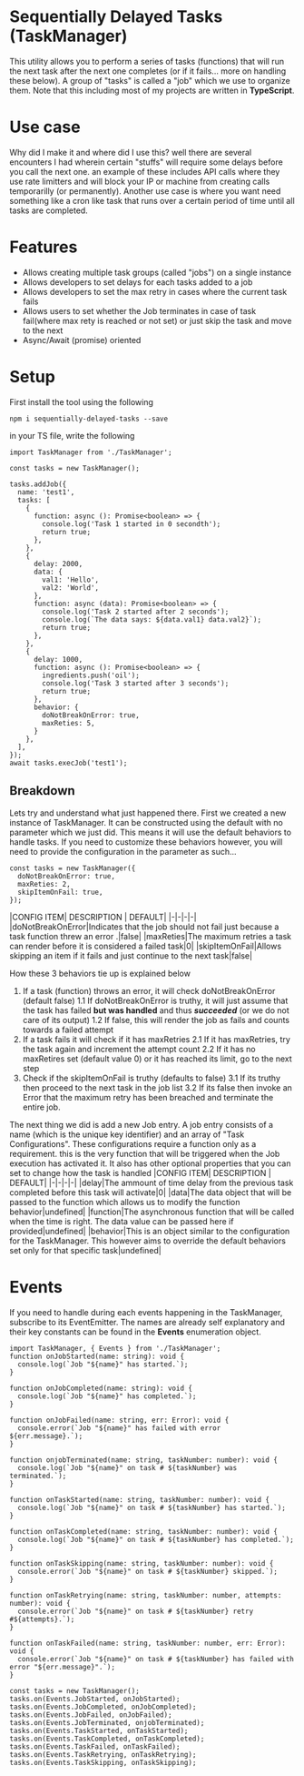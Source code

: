 # Sequentially Delayed Tasks (TaskManager)
This utility allows you to perform a series of tasks (functions) that will run the next task after the next one completes (or if it fails... more on handling these below). 
A group of "tasks" is called a "job" which we use to organize them. Note that this including most of my projects are written in **TypeScript**.

# Use case
Why did I make it and where did I use this? well there are several encounters I had wherein certain "stuffs" will require some delays before you call the next one. 
an example of these includes API calls where they use rate limitters and will block your IP or machine from creating calls temporarilly (or permanently).
Another use case is where you want need something like a cron like task that runs over a certain period of time until all tasks are completed.

# Features
* Allows creating multiple task groups (called "jobs") on a single instance
* Allows developers to set delays for each tasks added to a job
* Allows developers to set the max retry in cases where the current task fails
* Allows users to set whether the Job terminates in case of task fail(where max rety is reached or not set) or just skip the task and move to the next
* Async/Await (promise) oriented

# Setup
First install the tool using the following
```
npm i sequentially-delayed-tasks --save
```
in your TS file, write the following
```
import TaskManager from './TaskManager';

const tasks = new TaskManager();

tasks.addJob({
  name: 'test1',
  tasks: [
    {
      function: async (): Promise<boolean> => {
        console.log('Task 1 started in 0 secondth');
        return true;
      },
    },
    {
      delay: 2000,
      data: {
        val1: 'Hello',
        val2: 'World',
      },
      function: async (data): Promise<boolean> => {
        console.log('Task 2 started after 2 seconds');
        console.log(`The data says: ${data.val1} data.val2}`);
        return true;
      },
    },
    {
      delay: 1000,
      function: async (): Promise<boolean> => {
        ingredients.push('oil');
        console.log('Task 3 started after 3 seconds');
        return true;
      },
      behavior: {
        doNotBreakOnError: true,
        maxReties: 5,
      }
    },
  ],
});
await tasks.execJob('test1');
```

## Breakdown
Lets try and understand what just happened there. First we created a new instance of TaskManager. 
It can be constructed using the default with no parameter which we just did. This means it will use the default behaviors to handle tasks. 
If you need to customize these behaviors however, you will need to provide the configuration in the parameter as such...
```
const tasks = new TaskManager({
  doNotBreakOnError: true,
  maxReties: 2,
  skipItemOnFail: true,
});
```
|CONFIG ITEM| DESCRIPTION | DEFAULT|
|-|-|-|-|
|doNotBreakOnError|Indicates that the job should not fail just because a task function threw an error .|false|
|maxReties|The maximum retries a task can render before it is considered a failed task|0|
|skipItemOnFail|Allows skipping an item if it fails and just continue to the next task|false|

How these 3 behaviors tie up is explained below
1. If a task (function) throws an error, it will check doNotBreakOnError (default false)
  1.1 If doNotBreakOnError is truthy, it will just assume that the task has failed **but was handled** and thus ***succeeded*** (or we do not care of its output)
  1.2 If false, this will render the job as fails and counts towards a failed attempt
2. If a task fails it will check if it has maxRetries
  2.1 If it has maxRetries, try the task again and increment the attempt count
  2.2 If it has no maxRetires set (default value 0) or it has reached its limit, go to the next step
3. Check if the skipItemOnFail is truthy (defaults to false)
  3.1 If its truthy then proceed to the next task in the job list
  3.2 If its false then invoke an Error that the maximum retry has been breached and terminate the entire job.

The next thing we did is add a new Job entry. A job entry consists of a name (which is the unique key identifier) and an array of "Task Configurations". 
These configurations require a function only as a requirement. this is the very function that will be triggered when the Job execution has activated it.
It also has other optional properties that you can set to change how the task is handled
|CONFIG ITEM| DESCRIPTION | DEFAULT|
|-|-|-|-|
|delay|The ammount of time delay from the previous task completed before this task will activate|0|
|data|The data object that will be passed to the function which allows us to modify the function behavior|undefined|
|function|The asynchronous function that will be called when the time is right. The data value can be passed here if provided|undefined|
|behavior|This is an object similar to the configuration for the TaskManager. This however aims to override the default behaviors set only for that specific task|undefined|

# Events
If you need to handle during each events happening in the TaskManager, subscribe to its EventEmitter. The names are already self explanatory and their key constants can be found in the **Events** enumeration object.

```
import TaskManager, { Events } from './TaskManager';
function onJobStarted(name: string): void {
  console.log(`Job "${name}" has started.`);
}

function onJobCompleted(name: string): void {
  console.log(`Job "${name}" has completed.`);
}

function onJobFailed(name: string, err: Error): void {
  console.error(`Job "${name}" has failed with error ${err.message}.`);
}

function onjobTerminated(name: string, taskNumber: number): void {
  console.log(`Job "${name}" on task # ${taskNumber} was terminated.`);
}

function onTaskStarted(name: string, taskNumber: number): void {
  console.log(`Job "${name}" on task # ${taskNumber} has started.`);
}

function onTaskCompleted(name: string, taskNumber: number): void {
  console.log(`Job "${name}" on task # ${taskNumber} has completed.`);
}

function onTaskSkipping(name: string, taskNumber: number): void {
  console.error(`Job "${name}" on task # ${taskNumber} skipped.`);
}

function onTaskRetrying(name: string, taskNumber: number, attempts: number): void {
  console.error(`Job "${name}" on task # ${taskNumber} retry #${attempts}.`);
}

function onTaskFailed(name: string, taskNumber: number, err: Error): void {
  console.error(`Job "${name}" on task # ${taskNumber} has failed with error "${err.message}".`);
}

const tasks = new TaskManager();
tasks.on(Events.JobStarted, onJobStarted);
tasks.on(Events.JobCompleted, onJobCompleted);
tasks.on(Events.JobFailed, onJobFailed);
tasks.on(Events.JobTerminated, onjobTerminated);
tasks.on(Events.TaskStarted, onTaskStarted);
tasks.on(Events.TaskCompleted, onTaskCompleted);
tasks.on(Events.TaskFailed, onTaskFailed);
tasks.on(Events.TaskRetrying, onTaskRetrying);
tasks.on(Events.TaskSkipping, onTaskSkipping);
```